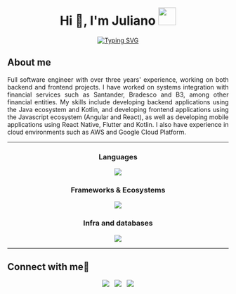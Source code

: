 <h1 align="center">Hi 👋, I'm Juliano <img height="40" src="https://emoji.gg/assets/emoji/7333-parrotdance.gif"></h1>

<p align="center">
<a href="https://git.io/typing-svg"><img src="https://readme-typing-svg.demolab.com?font=Fira+Code&duration=4000&pause=1000&color=6C63FE&center=true&vCenter=true&multiline=true&random=false&width=700&height=40&lines=A+passionate+full-stack+developer+from+Brazil." alt="Typing SVG" /></a>
</p>

<h2>About me</h2>  
<p align="justify">Full software engineer with over three years' experience, working on both backend and frontend projects. I have worked on systems integration with financial services such as Santander, Bradesco and B3, among other financial entities. My skills include developing backend applications using the Java ecosystem and Kotlin, and developing frontend applications using the Javascript ecosystem (Angular and React), as well as developing mobile applications using React Native, Flutter and Kotlin. I also have experience in cloud environments such as AWS and Google Cloud Platform.</b></b></p>

<hr>

<h3 align="center">Languages</h3>
<p align="center">
  <img src="https://skillicons.dev/icons?i=java,kotlin,cs,python,dart,ts,js" />
</p>

<h3 align="center">Frameworks & Ecosystems</h3>
<p align="center">
  <img src="https://skillicons.dev/icons?i=spring,flutter,react,angular,dotnet" />
</p>

<h3 align="center">Infra and databases</h3>
<p align="center">
  <img src="https://skillicons.dev/icons?i=gcp,aws,nginx,docker,mysql,postgresql" />
</p>

---

<h2>Connect with me🤝</h2> 

<p align="center">
  <a target="_blank" href="https://www.linkedin.com/in/julianoccmoreira/" style="cursor:pointer; text-decoration: none">
    <img src="https://skillicons.dev/icons?i=linkedin"  style="border: none;">
  </a>
  &nbsp;
  <a target="_blank" href="https://dev.to/julianoccmoreira" style="cursor:pointer; text-decoration: none">
    <img src="https://skillicons.dev/icons?i=devto"  style="border: none;">
  </a>
  &nbsp;
  <a target="_blank" href="https://stackoverflow.com/users/17686914/juliano-colere-c-moreira" style="cursor:pointer; text-decoration: none">
    <img src="https://skillicons.dev/icons?i=stackoverflow"  style="border: none;">
  </a>
</p>
